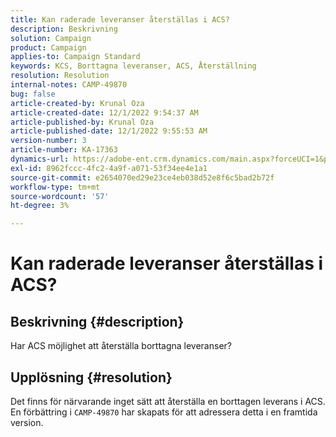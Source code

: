 ```yaml
---
title: Kan raderade leveranser återställas i ACS?
description: Beskrivning
solution: Campaign
product: Campaign
applies-to: Campaign Standard
keywords: KCS, Borttagna leveranser, ACS, Återställning
resolution: Resolution
internal-notes: CAMP-49870
bug: false
article-created-by: Krunal Oza
article-created-date: 12/1/2022 9:54:37 AM
article-published-by: Krunal Oza
article-published-date: 12/1/2022 9:55:53 AM
version-number: 3
article-number: KA-17363
dynamics-url: https://adobe-ent.crm.dynamics.com/main.aspx?forceUCI=1&pagetype=entityrecord&etn=knowledgearticle&id=2f0d6c27-5e71-ed11-9561-6045bd006a22
exl-id: 8962fccc-4fc2-4a9f-a071-53f34ee4e1a1
source-git-commit: e2654070ed29e23ce4eb038d52e8f6c5bad2b72f
workflow-type: tm+mt
source-wordcount: '57'
ht-degree: 3%

---
```


# Kan raderade leveranser återställas i ACS?

## Beskrivning {#description}


Har ACS möjlighet att återställa borttagna leveranser?


## Upplösning {#resolution}


Det finns för närvarande inget sätt att återställa en borttagen leverans i ACS. En förbättring i `CAMP-49870` har skapats för att adressera detta i en framtida version.

